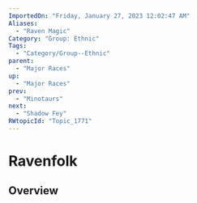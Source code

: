 ```yaml
---
ImportedOn: "Friday, January 27, 2023 12:02:47 AM"
Aliases:
  - "Raven Magic"
Category: "Group: Ethnic"
Tags:
  - "Category/Group--Ethnic"
parent:
  - "Major Races"
up:
  - "Major Races"
prev:
  - "Minotaurs"
next:
  - "Shadow Fey"
RWtopicId: "Topic_1771"
---
```

# Ravenfolk
## Overview
